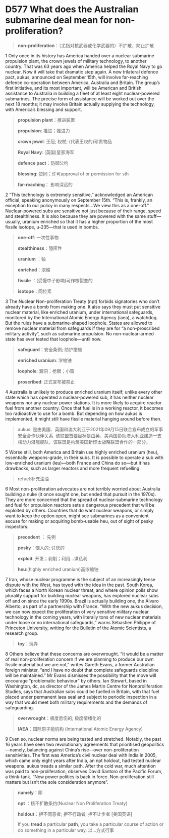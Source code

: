 # D577 What does the Australian submarine deal mean for non-proliferation?
> **non-proliferation**：（尤指对核武器或化学武器的）不扩散，防止扩散
 > 

1 Only once in its history has America handed over a nuclear submarine propulsion plant, the crown jewels of military technology, to another country. That was 63 years ago when America helped the Royal Navy to go nuclear. Now it will take that dramatic step again. A new trilateral defence pact, aukus, announced on September 15th, will involve far-reaching defence co-operation between America, Australia and Britain. The group’s first initiative, and its most important, will be American and British assistance to Australia in building a fleet of at least eight nuclear-powered submarines. The precise form of assistance will be worked out over the next 18 months; it may involve Britain actually supplying the technology, with America’s blessing and support.

> **propulsion plant**：推进装置
>
> **propulsion**: 推进；推进力
>
> **crown jewel**: 王冠; 权杖; (代表王权的)珍贵物品
>
> **Royal Navy**: (英国)皇家海军
>
> **defence pact**：防御公约
>
> **blessing**: 赞同；许可approval of or permission for sth
>
> **far-reaching**： 影响深远的
>

2 “This technology is extremely sensitive,” acknowledged an American official, speaking anonymously on September 15th. “This is, frankly, an exception to our policy in many respects...We view this as a one-off.” Nuclear-powered subs are sensitive not just because of their range, speed and stealthiness. It is also because they are powered with the same stuff—usually, uranium enriched so that it has a higher proportion of the most fissile isotope, u-235—that is used in bombs.

> **one-off**: 一次性事物
>
> **stealthiness**：隐匿性
>
> **uranium** ：铀
>
> **enriched**：浓缩
>
> **fissile** ：(受慢中子影响)可作核裂变的
>
> **isotope**：同位素
>

3 The Nuclear Non-proliferation Treaty (npt) forbids signatories who don’t already have a bomb from making one. It also says they must put sensitive nuclear material, like enriched uranium, under international safeguards, monitored by the International Atomic Energy Agency (iaea), a watchdog. But the rules have a submarine-shaped loophole. States are allowed to remove nuclear material from safeguards if they are for “a non-proscribed military activity”, such as submarine propulsion. No non-nuclear-armed state has ever tested that loophole—until now.

> **safeguard**：安全条例; 防护措施
>
> **enriched uranium**: 浓缩铀
>
> **loophole**: 漏洞；枪眼；小窗
>
> **proscribed**: 正式宣布被禁止
>

4 Australia is unlikely to produce enriched uranium itself; unlike every other state which has operated a nuclear-powered sub, it has neither nuclear weapons nor any nuclear power stations. It is more likely to acquire reactor fuel from another country. Once that fuel is in a working reactor, it becomes too radioactive to use for a bomb. But depending on how aukus is implemented, it might still have fissile material hanging around before then.

> aukus: 是由美国、英国和澳大利亚于2021年09月15日联合宣布成立的军事安全合作伙伴关系. 该联盟首要目标是由英、美两国协助澳大利亚建造一支核动力潜舰舰队，该联盟是构筑美国新印太战略联盟合作的一部分。
>

5 Worse still, both America and Britain use highly enriched uranium (heu), essentially weapons-grade, in their subs. It is possible to operate a sub with low-enriched uranium (leu)—both France and China do so—but it has drawbacks, such as larger reactors and more frequent refuelling.

> refuel:补充注油
>

6 Most non-proliferation advocates are not terribly worried about Australia building a nuke (it once sought one, but ended that pursuit in the 1970s). They are more concerned that the spread of nuclear-submarine technology and fuel for propulsion reactors sets a dangerous precedent that will be exploited by others. Countries that do want nuclear weapons, or simply want to keep the option open, might see submarines as a convenient excuse for making or acquiring bomb-usable heu, out of sight of pesky inspectors.

> **precedent** ： 先例
>
> **pesky**：恼人的; 讨厌的
>
> **exploit**: 开发；剥削；利用…谋私利
>
> **heu**:(highly enriched uranium)高浓缩铀
>

7 Iran, whose nuclear programme is the subject of an increasingly tense dispute with the West, has toyed with the idea in the past. South Korea, which faces a North Korean nuclear threat, and where opinion polls show plurality support for building nuclear weapons, has explored nuclear subs off and on since the early 1990s. Brazil is actually building one, the Álvaro Alberto, as part of a partnership with France. “With the new aukus decision, we can now expect the proliferation of very sensitive military nuclear technology in the coming years, with literally tons of new nuclear materials under loose or no international safeguards,” warns Sébastien Philippe of Princeton University, writing for the Bulletin of the Atomic Scientists, a research group.

> **toy**：玩弄
>

8 Others believe that these concerns are overwrought. “It would be a matter of real non-proliferation concern if we are planning to produce our own fissile material but we are not,” writes Gareth Evans, a former Australian foreign minister, “and I have no doubt that complete safeguards discipline will be maintained.” Mr Evans dismisses the possibility that the move will encourage “problematic behaviour” by others. Ian Stewart, based in Washington, dc, as director of the James Martin Centre for Nonproliferation Studies, says that Australian subs could be fuelled in Britain, with that fuel placed under permanent iaea seal and subject to periodic inspection in a way that would meet both military requirements and the demands of safeguarding.

> **overwrought**：极度悲伤的; 极度情绪化的
>
> **IAEA**：国际原子能机构 (International Atomic Energy Agency)
>

9 Even so, nuclear norms are being tested and stretched. Notably, the past 16 years have seen two revolutionary agreements that prioritised geopolitics—namely, balancing against China’s rise—over non-proliferation sensitivities. The first was America’s civil nuclear deal with India in 2005, which came only eight years after India, an npt holdout, had tested nuclear weapons. aukus treads a similar path. After the cold war, much attention was paid to non-proliferation, observes David Santoro of the Pacific Forum, a think-tank. “Now power politics is back in force. Non-proliferation still matters but isn’t the sole consideration anymore”.

> **namely**：即
>
> **npt** ：核不扩散条约(Nuclear Non Proliferation Treaty)
>
> **holdout**：拒不同意者; 拒不行动者; 拒不让步者 [美国英语]
>
> If you **tread** a particular **path**, you take a particular course of action or do something in a particular way. 以…方式行事
>

